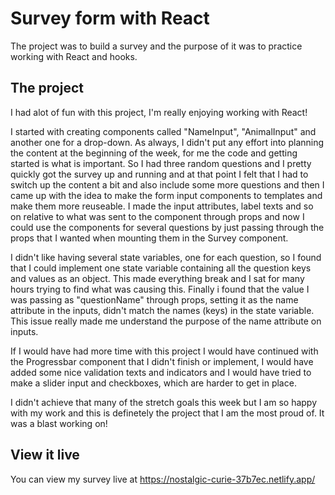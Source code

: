 # Survey form with React

The project was to build a survey and the purpose of it was to practice working with React and hooks.


## The project

I had alot of fun with this project, I'm really enjoying working with React!

I started with creating components called "NameInput", "AnimalInput" and another one for a drop-down. As always, I didn't put any effort into planning the content at the beginning of the week, for me the code and getting started is what is important. So I had three random questions and I pretty quickly got the survey up and running and at that point I felt that I had to switch up the content a bit and also include some more questions and then I came up with the idea to make the form input components to templates and make them more reuseable. I made the input attributes, label texts and so on relative to what was sent to the component through props and now I could use the components for several questions by just passing through the props that I wanted when mounting them in the Survey component. 

I didn't like having several state variables, one for each question, so I found that I could implement one state variable containing all the question keys and values as an object. This made everything break and I sat for many hours trying to find what was causing this. Finally i found that the value I was passing as "questionName" through props, setting it as the name attribute in the inputs, didn't match the names (keys) in the state variable. This issue really made me understand the purpose of the name attribute on inputs.

If I would have had more time with this project I would have continued with the Progressbar component that I didn't finish or implement, I would have added some nice validation texts and indicators and I would have tried to make a slider input and checkboxes, which are harder to get in place.

I didn't achieve that many of the stretch goals this week but I am so happy with my work and this is definetely the project that I am the most proud of. It was a blast working on!


## View it live

You can view my survey live at https://nostalgic-curie-37b7ec.netlify.app/

